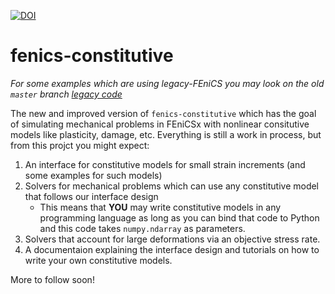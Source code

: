 [![DOI](https://zenodo.org/badge/DOI/10.5281/zenodo.13364955.svg)](https://doi.org/10.5281/zenodo.13364955)

# fenics-constitutive

_For some examples which are using legacy-FEniCS you may look on the old `master` branch [legacy code](https://github.com/BAMresearch/fenics-constitutive/tree/master)_

The new and improved version of `fenics-constitutive` which has the goal of simulating mechanical problems in FEniCSx with nonlinear consitutive models like plasticity, damage, etc. Everything is still a work in process, but from this projct you might expect:

1. An interface for constitutive models for small strain increments (and some examples for such models)
2. Solvers for mechanical problems which can use any constitutive model that follows our interface design
   * This means that **YOU** may write constitutive models in any programming language as long as you can bind that code to Python and this code takes `numpy.ndarray` as parameters.
3. Solvers that account for large deformations via an objective stress rate.
4. A documentaion explaining the interface design and tutorials on how to write your own constitutive models.

More to follow soon!
